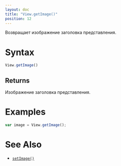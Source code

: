 ```yaml
---
layout: doc
title: "View.getImage()"
position: 12
---
```


Возвращает изображение заголовка представления.

# Syntax

```js
View.getImage()
```

## Returns

Изображение заголовка представления.

# Examples

```js
var image = View.getImage();
```

# See Also

* [`setImage()`](../View.setImage/)
